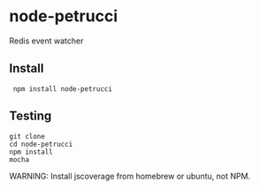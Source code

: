 # node-petrucci

Redis event watcher

## Install

     npm install node-petrucci

## Testing

    git clone 
    cd node-petrucci
    npm install
    mocha


WARNING: Install jscoverage from homebrew or ubuntu, not NPM.